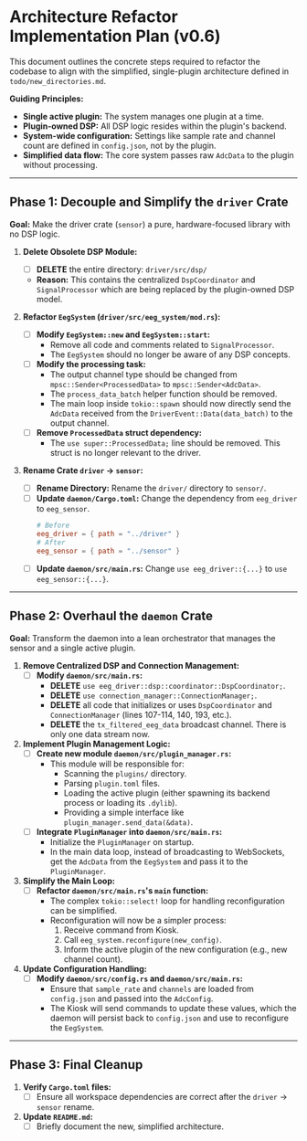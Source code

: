 # Architecture Refactor Implementation Plan (v0.6)

This document outlines the concrete steps required to refactor the codebase to align with the simplified, single-plugin architecture defined in `todo/new_directories.md`.

**Guiding Principles:**
- **Single active plugin:** The system manages one plugin at a time.
- **Plugin-owned DSP:** All DSP logic resides within the plugin's backend.
- **System-wide configuration:** Settings like sample rate and channel count are defined in `config.json`, not by the plugin.
- **Simplified data flow:** The core system passes raw `AdcData` to the plugin without processing.

---

## Phase 1: Decouple and Simplify the `driver` Crate

**Goal:** Make the driver crate (`sensor`) a pure, hardware-focused library with no DSP logic.

1.  **Delete Obsolete DSP Module:**
    -   [ ] **DELETE** the entire directory: `driver/src/dsp/`
    -   **Reason:** This contains the centralized `DspCoordinator` and `SignalProcessor` which are being replaced by the plugin-owned DSP model.

2.  **Refactor `EegSystem` (`driver/src/eeg_system/mod.rs`):**
    -   [ ] **Modify `EegSystem::new` and `EegSystem::start`:**
        -   Remove all code and comments related to `SignalProcessor`.
        -   The `EegSystem` should no longer be aware of any DSP concepts.
    -   [ ] **Modify the processing task:**
        -   The output channel type should be changed from `mpsc::Sender<ProcessedData>` to `mpsc::Sender<AdcData>`.
        -   The `process_data_batch` helper function should be removed.
        -   The main loop inside `tokio::spawn` should now directly send the `AdcData` received from the `DriverEvent::Data(data_batch)` to the output channel.
    -   [ ] **Remove `ProcessedData` struct dependency:**
        -   The `use super::ProcessedData;` line should be removed. This struct is no longer relevant to the driver.

3.  **Rename Crate `driver` -> `sensor`:**
    -   [ ] **Rename Directory:** Rename the `driver/` directory to `sensor/`.
    -   [ ] **Update `daemon/Cargo.toml`:** Change the dependency from `eeg_driver` to `eeg_sensor`.
        ```toml
        # Before
        eeg_driver = { path = "../driver" }
        # After
        eeg_sensor = { path = "../sensor" }
        ```
    -   [ ] **Update `daemon/src/main.rs`:** Change `use eeg_driver::{...}` to `use eeg_sensor::{...}`.

---

## Phase 2: Overhaul the `daemon` Crate

**Goal:** Transform the daemon into a lean orchestrator that manages the sensor and a single active plugin.

1.  **Remove Centralized DSP and Connection Management:**
    -   [ ] **Modify `daemon/src/main.rs`:**
        -   **DELETE** `use eeg_driver::dsp::coordinator::DspCoordinator;`.
        -   **DELETE** `use connection_manager::ConnectionManager;`.
        -   **DELETE** all code that initializes or uses `DspCoordinator` and `ConnectionManager` (lines 107-114, 140, 193, etc.).
        -   **DELETE** the `tx_filtered_eeg_data` broadcast channel. There is only one data stream now.

2.  **Implement Plugin Management Logic:**
    -   [ ] **Create new module `daemon/src/plugin_manager.rs`:**
        -   This module will be responsible for:
            -   Scanning the `plugins/` directory.
            -   Parsing `plugin.toml` files.
            -   Loading the active plugin (either spawning its backend process or loading its `.dylib`).
            -   Providing a simple interface like `plugin_manager.send_data(&data)`.
    -   [ ] **Integrate `PluginManager` into `daemon/src/main.rs`:**
        -   Initialize the `PluginManager` on startup.
        -   In the main data loop, instead of broadcasting to WebSockets, get the `AdcData` from the `EegSystem` and pass it to the `PluginManager`.

3.  **Simplify the Main Loop:**
    -   [ ] **Refactor `daemon/src/main.rs`'s `main` function:**
        -   The complex `tokio::select!` loop for handling reconfiguration can be simplified.
        -   Reconfiguration will now be a simpler process:
            1. Receive command from Kiosk.
            2. Call `eeg_system.reconfigure(new_config)`.
            3. Inform the active plugin of the new configuration (e.g., new channel count).

4.  **Update Configuration Handling:**
    -   [ ] **Modify `daemon/src/config.rs` and `daemon/src/main.rs`:**
        -   Ensure that `sample_rate` and `channels` are loaded from `config.json` and passed into the `AdcConfig`.
        -   The Kiosk will send commands to update these values, which the daemon will persist back to `config.json` and use to reconfigure the `EegSystem`.

---

## Phase 3: Final Cleanup

1.  **Verify `Cargo.toml` files:**
    -   [ ] Ensure all workspace dependencies are correct after the `driver` -> `sensor` rename.
2.  **Update `README.md`:**
    -   [ ] Briefly document the new, simplified architecture.